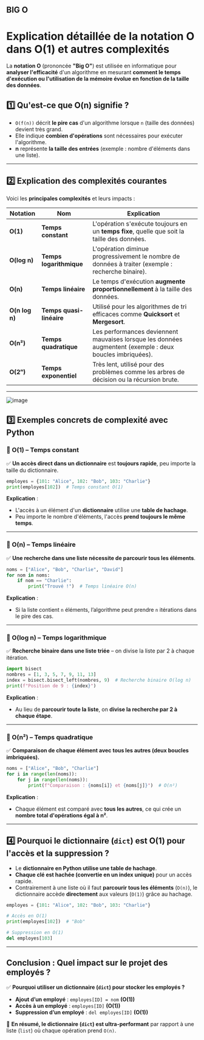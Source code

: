 ## BIG O

# **Explication détaillée de la notation O dans O(1) et autres complexités**
La **notation O** (prononcée **"Big O"**) est utilisée en informatique pour **analyser l'efficacité** d'un algorithme en mesurant **comment le temps d'exécution ou l'utilisation de la mémoire évolue en fonction de la taille des données**.

## **1️⃣ Qu'est-ce que O(n) signifie ?**
- `O(f(n))` décrit **le pire cas** d'un algorithme lorsque `n` (taille des données) devient très grand.
- Elle indique **combien d'opérations** sont nécessaires pour exécuter l'algorithme.
- **n** représente **la taille des entrées** (exemple : nombre d'éléments dans une liste).

---

## **2️⃣ Explication des complexités courantes**
Voici les **principales complexités** et leurs impacts :

| **Notation**  | **Nom**                        | **Explication** |
|--------------|--------------------------------|----------------|
| **O(1)**     | **Temps constant**            | L'opération s'exécute toujours en un **temps fixe**, quelle que soit la taille des données. |
| **O(log n)** | **Temps logarithmique**       | L'opération diminue progressivement le nombre de données à traiter (exemple : recherche binaire). |
| **O(n)**     | **Temps linéaire**            | Le temps d'exécution **augmente proportionnellement** à la taille des données. |
| **O(n log n)** | **Temps quasi-linéaire**    | Utilisé pour les algorithmes de tri efficaces comme **Quicksort** et **Mergesort**. |
| **O(n²)**    | **Temps quadratique**         | Les performances deviennent mauvaises lorsque les données augmentent (exemple : deux boucles imbriquées). |
| **O(2ⁿ)**    | **Temps exponentiel**         | Très lent, utilisé pour des problèmes comme les arbres de décision ou la récursion brute. |

---
![image](https://github.com/user-attachments/assets/5618bd11-8dee-488b-996d-fb08d6c6a529)


## **3️⃣ Exemples concrets de complexité avec Python**

### **🔹 O(1) – Temps constant**
✅ **Un accès direct dans un dictionnaire** est **toujours rapide**, peu importe la taille du dictionnaire.

```python
employes = {101: "Alice", 102: "Bob", 103: "Charlie"}
print(employes[102])  # Temps constant O(1)
```
**Explication** :
- L'accès à un élément d'un **dictionnaire** utilise une **table de hachage**.
- Peu importe le nombre d'éléments, l'accès **prend toujours le même temps**.

---

### **🔹 O(n) – Temps linéaire**
✅ **Une recherche dans une liste nécessite de parcourir tous les éléments**.

```python
noms = ["Alice", "Bob", "Charlie", "David"]
for nom in noms:
    if nom == "Charlie":
        print("Trouvé !")  # Temps linéaire O(n)
```
**Explication** :
- Si la liste contient `n` éléments, l’algorithme peut prendre `n` itérations dans le pire des cas.

---

### **🔹 O(log n) – Temps logarithmique**
✅ **Recherche binaire dans une liste triée** – on divise la liste par 2 à chaque itération.

```python
import bisect
nombres = [1, 3, 5, 7, 9, 11, 13]
index = bisect.bisect_left(nombres, 9)  # Recherche binaire O(log n)
print(f"Position de 9 : {index}")
```
**Explication** :
- Au lieu de **parcourir toute la liste**, on **divise la recherche par 2 à chaque étape**.

---

### **🔹 O(n²) – Temps quadratique**
✅ **Comparaison de chaque élément avec tous les autres (deux boucles imbriquées).**

```python
noms = ["Alice", "Bob", "Charlie"]
for i in range(len(noms)):
    for j in range(len(noms)):
        print(f"Comparaison : {noms[i]} et {noms[j]}")  # O(n²)
```
**Explication** :
- Chaque élément est comparé avec **tous les autres**, ce qui crée un **nombre total d'opérations égal à n²**.

---

## **4️⃣ Pourquoi le dictionnaire (`dict`) est O(1) pour l'accès et la suppression ?**
- Le **dictionnaire en Python utilise une table de hachage**.
- **Chaque clé est hachée (convertie en un index unique)** pour un accès rapide.
- Contrairement à une liste où il faut **parcourir tous les éléments** (`O(n)`), le dictionnaire accède **directement** aux valeurs (`O(1)`) grâce au hachage.

```python
employes = {101: "Alice", 102: "Bob", 103: "Charlie"}

# Accès en O(1)
print(employes[102])  # "Bob"

# Suppression en O(1)
del employes[103]
```

---

## **Conclusion : Quel impact sur le projet des employés ?**
✅ **Pourquoi utiliser un dictionnaire (`dict`) pour stocker les employés ?**  
- **Ajout d’un employé** : `employes[ID] = nom` **(O(1))**  
- **Accès à un employé** : `employes[ID]` **(O(1))**  
- **Suppression d’un employé** : `del employes[ID]` **(O(1))**  

🚀 **En résumé, le dictionnaire (`dict`) est ultra-performant** par rapport à une liste (`list`) où chaque opération prend `O(n)`.
